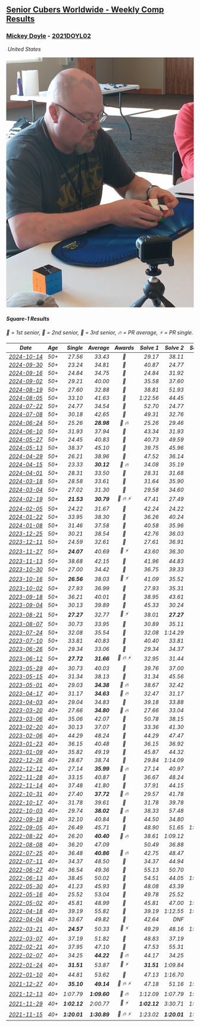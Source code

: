 <style>table {white-space: nowrap;}</style>
<link rel="stylesheet" type="text/css" href="/scw-comp/css/flags.css" />

## [Senior Cubers Worldwide - Weekly Comp Results](/scw-comp/results/)
### [Mickey Doyle](README.md) - [2021DOYL02](https://www.worldcubeassociation.org/persons/2021DOYL02?event=sq1)

<i class="flag flag-US" />&nbsp;United States

![Mickey Doyle](1644595509.jpg)

#### Square-1 Results

<span style="white-space: nowrap;">🥇 = 1st senior</span>, <span style="white-space: nowrap;">🥈 = 2nd senior</span>, <span style="white-space: nowrap;">🥉 = 3rd senior</span>, <span style="white-space: nowrap;">🔥 = PR average</span>, <span style="white-space: nowrap;">⚡ = PR single</span>.

| Date | Age | Single | Average | Awards | Solve 1 | Solve 2 | Solve 3 | Solve 4 | Solve 5 | Video |
| :--: | :--: | --: | --: | :--: | --: | --: | --: | --: | --: | :-- |
| [2024-10-14](../../results/2024-10-14/sq1.md) | 50+ | 27.56 | 33.43 | 🥈 | 29.17 | 38.11 | 34.11 | 27.56 | 37.02 | [Desktop](https://www.facebook.com/events/574257274950611/permalink/584424667267205) / [Mobile](https://m.facebook.com/events/574257274950611?view=permalink&id=584424667267205) |
| [2024-09-30](../../results/2024-09-30/sq1.md) | 50+ | 23.24 | 34.81 | 🥈 | 40.87 | 24.77 | 43.74 | 38.79 | 23.24 | [Desktop](https://www.facebook.com/events/1131341765207379/permalink/1139368177738071) / [Mobile](https://m.facebook.com/events/1131341765207379?view=permalink&id=1139368177738071) |
| [2024-09-16](../../results/2024-09-16/sq1.md) | 50+ | 24.84 | 34.75 | 🥈 | 24.84 | 31.92 | 38.63 | 49.39 | 33.71 | [Desktop](https://www.facebook.com/events/876328274072061/permalink/884208426617379) / [Mobile](https://m.facebook.com/events/876328274072061?view=permalink&id=884208426617379) |
| [2024-09-02](../../results/2024-09-02/sq1.md) | 50+ | 29.21 | 40.00 | 🥉 | 35.58 | 37.60 | 46.81 | 49.73 | 29.21 | [Desktop](https://www.facebook.com/events/520382934031785/permalink/529827673087311) / [Mobile](https://m.facebook.com/events/520382934031785?view=permalink&id=529827673087311) |
| [2024-08-19](../../results/2024-08-19/sq1.md) | 50+ | 27.60 | 32.88 | 🥈 | 38.81 | 51.93 | 29.32 | 27.60 | 30.50 | [Desktop](https://www.facebook.com/events/1061504472310928/permalink/1069183468209695) / [Mobile](https://m.facebook.com/events/1061504472310928?view=permalink&id=1069183468209695) |
| [2024-08-05](../../results/2024-08-05/sq1.md) | 50+ | 33.10 | 41.63 | 🥈 | 1:22.56 | 44.45 | 33.10 | 38.31 | 42.13 | [Desktop](https://www.facebook.com/events/2580397835477735/permalink/2588303738020478) / [Mobile](https://m.facebook.com/events/2580397835477735?view=permalink&id=2588303738020478) |
| [2024-07-22](../../results/2024-07-22/sq1.md) | 50+ | 24.77 | 34.54 | 🥈 | 52.70 | 24.77 | 38.05 | 28.21 | 37.35 | [Desktop](https://www.facebook.com/events/1450990238890383/permalink/1459361611386579) / [Mobile](https://m.facebook.com/events/1450990238890383?view=permalink&id=1459361611386579) |
| [2024-07-08](../../results/2024-07-08/sq1.md) | 50+ | 30.18 | 42.65 | 🥈 | 49.31 | 32.76 | 45.89 | 30.18 | 1:04.32 | [Desktop](https://www.facebook.com/events/968028508456251/permalink/976255064300262) / [Mobile](https://m.facebook.com/events/968028508456251?view=permalink&id=976255064300262) |
| [2024-06-24](../../results/2024-06-24/sq1.md) | 50+ | 25.26 | **28.98** | 🥈 🔥 | 25.26 | 29.46 | 27.24 | 34.45 | 30.24 | [Desktop](https://www.facebook.com/events/1211259256891949/permalink/1220127029338505) / [Mobile](https://m.facebook.com/events/1211259256891949?view=permalink&id=1220127029338505) |
| [2024-06-10](../../results/2024-06-10/sq1.md) | 50+ | 31.93 | 37.94 | 🥈 | 43.34 | 31.93 | 49.74 | 33.30 | 37.18 | [Desktop](https://www.facebook.com/events/814120963986407/permalink/821022119962958) / [Mobile](https://m.facebook.com/events/814120963986407?view=permalink&id=821022119962958) |
| [2024-05-27](../../results/2024-05-27/sq1.md) | 50+ | 24.45 | 40.83 | 🥈 | 40.73 | 49.59 | 32.16 | 24.45 | 54.22 | [Desktop](https://www.facebook.com/events/421561340652176/permalink/429423599865950) / [Mobile](https://m.facebook.com/events/421561340652176?view=permalink&id=429423599865950) |
| [2024-05-13](../../results/2024-05-13/sq1.md) | 50+ | 38.37 | 45.10 | 🥈 | 39.75 | 45.96 | 38.37 | 49.59 | 55.84 | [Desktop](https://www.facebook.com/events/964772741968025/permalink/972490581196241) / [Mobile](https://m.facebook.com/events/964772741968025?view=permalink&id=972490581196241) |
| [2024-04-29](../../results/2024-04-29/sq1.md) | 50+ | 26.21 | 38.96 | 🥈 | 47.52 | 36.14 | 38.73 | 26.21 | 42.00 | [Desktop](https://www.facebook.com/events/1658891934647799/permalink/1666812300522429) / [Mobile](https://m.facebook.com/events/1658891934647799?view=permalink&id=1666812300522429) |
| [2024-04-15](../../results/2024-04-15/sq1.md) | 50+ | 23.33 | **30.12** | 🥈 🔥 | 34.08 | 35.19 | 23.33 | 30.19 | 26.09 | [Desktop](https://www.facebook.com/events/752364543677924/permalink/759839809597064) / [Mobile](https://m.facebook.com/events/752364543677924?view=permalink&id=759839809597064) |
| [2024-04-01](../../results/2024-04-01/sq1.md) | 50+ | 28.31 | 33.50 | 🥈 | 28.31 | 31.68 | 53.55 | 32.22 | 36.61 | [Desktop](https://www.facebook.com/events/405769728858313/permalink/414048368030449) / [Mobile](https://m.facebook.com/events/405769728858313?view=permalink&id=414048368030449) |
| [2024-03-18](../../results/2024-03-18/sq1.md) | 50+ | 28.58 | 33.61 | 🥈 | 31.64 | 35.90 | 35.03 | 28.58 | 34.16 | [Desktop](https://www.facebook.com/events/424084876660275/permalink/429644826104280) / [Mobile](https://m.facebook.com/events/424084876660275?view=permalink&id=429644826104280) |
| [2024-03-04](../../results/2024-03-04/sq1.md) | 50+ | 27.02 | 31.30 | 🥈 | 29.58 | 34.60 | 35.26 | 29.73 | 27.02 | [Desktop](https://www.facebook.com/events/424128753424901/permalink/431387822698994) / [Mobile](https://m.facebook.com/events/424128753424901?view=permalink&id=431387822698994) |
| [2024-02-19](../../results/2024-02-19/sq1.md) | 50+ | **21.53** | **30.79** | 🥈 🔥 ⚡ | 47.41 | 27.49 | 38.08 | 26.79 | **21.53** | [Desktop](https://www.facebook.com/events/754314473328390/permalink/761201729306331) / [Mobile](https://m.facebook.com/events/754314473328390?view=permalink&id=761201729306331) |
| [2024-02-05](../../results/2024-02-05/sq1.md) | 50+ | 24.22 | 31.67 | 🥈 | 42.24 | 24.22 | 35.20 | 31.69 | 28.11 | [Desktop](https://www.facebook.com/events/224940820608552/permalink/232325606536740) / [Mobile](https://m.facebook.com/events/224940820608552?view=permalink&id=232325606536740) |
| [2024-01-22](../../results/2024-01-22/sq1.md) | 50+ | 33.95 | 38.30 | 🥈 | 36.26 | 40.24 | 33.95 | 55.60 | 38.39 | [Desktop](https://www.facebook.com/events/919142036315696/permalink/927422388820994) / [Mobile](https://m.facebook.com/events/919142036315696?view=permalink&id=927422388820994) |
| [2024-01-08](../../results/2024-01-08/sq1.md) | 50+ | 31.46 | 37.58 | 🥈 | 40.58 | 35.96 | 31.46 | 36.21 | 48.90 | [Desktop](https://www.facebook.com/events/400079779140864/permalink/407742901707885) / [Mobile](https://m.facebook.com/events/400079779140864?view=permalink&id=407742901707885) |
| [2023-12-25](../../results/2023-12-25/sq1.md) | 50+ | 30.21 | 38.54 | 🥈 | 42.76 | 36.03 | 30.21 | 1:04.95 | 36.82 | [Desktop](https://www.facebook.com/events/737938394503175/permalink/744109563886058) / [Mobile](https://m.facebook.com/events/737938394503175?view=permalink&id=744109563886058) |
| [2023-12-11](../../results/2023-12-11/sq1.md) | 50+ | 24.59 | 32.61 | 🥈 | 27.61 | 36.91 | 24.59 | 33.30 | 43.66 | [Desktop](https://www.facebook.com/events/256225627472117/permalink/262460063515340) / [Mobile](https://m.facebook.com/events/256225627472117?view=permalink&id=262460063515340) |
| [2023-11-27](../../results/2023-11-27/sq1.md) | 50+ | **24.07** | 40.69 | 🥈 ⚡ | 43.60 | 36.30 | 42.18 | 1:28.80 | **24.07** | [Desktop](https://www.facebook.com/events/872715707643227/permalink/879924386922359) / [Mobile](https://m.facebook.com/events/872715707643227?view=permalink&id=879924386922359) |
| [2023-11-13](../../results/2023-11-13/sq1.md) | 50+ | 38.68 | 42.15 | 🥈 | 41.96 | 44.83 | 38.68 | 39.65 | 56.47 | [Desktop](https://www.facebook.com/events/1003569957614479/permalink/1010616120243196) / [Mobile](https://m.facebook.com/events/1003569957614479?view=permalink&id=1010616120243196) |
| [2023-10-30](../../results/2023-10-30/sq1.md) | 50+ | 27.00 | 34.42 | 🥈 | 36.75 | 39.33 | 27.00 | 27.19 | 43.19 | [Desktop](https://www.facebook.com/events/690958203130039/permalink/696826772543182) / [Mobile](https://m.facebook.com/events/690958203130039?view=permalink&id=696826772543182) |
| [2023-10-16](../../results/2023-10-16/sq1.md) | 50+ | **26.56** | 38.03 | 🥈 ⚡ | 41.09 | 35.52 | 37.49 | **26.56** | 42.55 | [Desktop](https://www.facebook.com/events/1393317244902153/permalink/1400170000883544) / [Mobile](https://m.facebook.com/events/1393317244902153?view=permalink&id=1400170000883544) |
| [2023-10-02](../../results/2023-10-02/sq1.md) | 50+ | 27.93 | 36.99 | 🥈 | 27.93 | 35.31 | 35.67 | 45.87 | 39.99 | [Desktop](https://www.facebook.com/events/1174919303425786/permalink/1182272046023845) / [Mobile](https://m.facebook.com/events/1174919303425786?view=permalink&id=1182272046023845) |
| [2023-09-18](../../results/2023-09-18/sq1.md) | 50+ | 36.21 | 40.01 | 🥈 | 38.95 | 43.61 | 39.38 | 41.69 | 36.21 | [Desktop](https://www.facebook.com/events/1513433686174189/permalink/1520999605417597) / [Mobile](https://m.facebook.com/events/1513433686174189?view=permalink&id=1520999605417597) |
| [2023-09-04](../../results/2023-09-04/sq1.md) | 50+ | 30.13 | 39.89 | 🥈 | 45.33 | 30.24 | 50.93 | 30.13 | 44.10 | [Desktop](https://www.facebook.com/events/2641073766048109/permalink/2651041635051322) / [Mobile](https://m.facebook.com/events/2641073766048109?view=permalink&id=2651041635051322) |
| [2023-08-21](../../results/2023-08-21/sq1.md) | 50+ | **27.27** | 32.77 | 🥈 ⚡ | 38.01 | **27.27** | 32.17 | 1:14.24 | 28.13 | [Desktop](https://www.facebook.com/events/1221531751824966/permalink/1227477697897038) / [Mobile](https://m.facebook.com/events/1221531751824966?view=permalink&id=1227477697897038) |
| [2023-08-07](../../results/2023-08-07/sq1.md) | 50+ | 30.73 | 33.95 | 🥈 | 30.89 | 35.11 | 35.84 | DNF | 30.73 | [Desktop](https://www.facebook.com/events/666756165039562/permalink/672217717826740) / [Mobile](https://m.facebook.com/events/666756165039562?view=permalink&id=672217717826740) |
| [2023-07-24](../../results/2023-07-24/sq1.md) | 50+ | 32.08 | 35.54 | 🥈 | 32.08 | 1:14.29 | 32.34 | 37.86 | 36.43 | [Desktop](https://www.facebook.com/events/806030584473421/permalink/811164057293407) / [Mobile](https://m.facebook.com/events/806030584473421?view=permalink&id=811164057293407) |
| [2023-07-10](../../results/2023-07-10/sq1.md) | 50+ | 33.81 | 40.83 | 🥈 | 40.40 | 33.81 | 48.45 | 44.03 | 38.06 | [Desktop](https://www.facebook.com/events/290406996735190/permalink/297249952717561) / [Mobile](https://m.facebook.com/events/290406996735190?view=permalink&id=297249952717561) |
| [2023-06-26](../../results/2023-06-26/sq1.md) | 50+ | 29.34 | 33.06 | 🥈 | 29.34 | 34.37 | 34.21 | 35.45 | 30.59 | [Desktop](https://www.facebook.com/events/310574547970581/permalink/317596370601732) / [Mobile](https://m.facebook.com/events/310574547970581?view=permalink&id=317596370601732) |
| [2023-06-12](../../results/2023-06-12/sq1.md) | 50+ | **27.72** | **31.66** | 🥈 🔥 ⚡ | 32.95 | 31.44 | 36.15 | **27.72** | 30.60 | [Desktop](https://www.facebook.com/events/252304080823510/permalink/259631880090730) / [Mobile](https://m.facebook.com/events/252304080823510?view=permalink&id=259631880090730) |
| [2023-05-29](../../results/2023-05-29/sq1.md) | 40+ | 30.73 | 40.03 | 🥈 | 39.76 | 37.00 | 43.34 | 30.73 | 46.24 | [Desktop](https://www.facebook.com/events/3552780501633678/permalink/3561537370757991) / [Mobile](https://m.facebook.com/events/3552780501633678?view=permalink&id=3561537370757991) |
| [2023-05-15](../../results/2023-05-15/sq1.md) | 40+ | 31.34 | 38.13 | 🥈 | 31.34 | 45.56 | 35.08 | DNF | 33.76 | [Desktop](https://www.facebook.com/events/128088546941599/permalink/137983255952128) / [Mobile](https://m.facebook.com/events/128088546941599?view=permalink&id=137983255952128) |
| [2023-05-01](../../results/2023-05-01/sq1.md) | 40+ | 29.03 | **34.38** | 🥈 🔥 | 38.67 | 32.42 | 44.17 | 29.03 | 32.06 | [Desktop](https://www.facebook.com/events/1407988503335303/permalink/1416121702521983) / [Mobile](https://m.facebook.com/events/1407988503335303?view=permalink&id=1416121702521983) |
| [2023-04-17](../../results/2023-04-17/sq1.md) | 40+ | 31.17 | **34.63** | 🥈 🔥 | 32.47 | 31.17 | 45.06 | 32.98 | 38.43 | [Desktop](https://www.facebook.com/events/238970528738328/permalink/246077844694263) / [Mobile](https://m.facebook.com/events/238970528738328?view=permalink&id=246077844694263) |
| [2023-04-03](../../results/2023-04-03/sq1.md) | 40+ | 29.04 | 34.83 | 🥈 | 39.18 | 33.88 | 29.04 | 41.82 | 31.44 | [Desktop](https://www.facebook.com/events/610841793891609/permalink/617053606603761) / [Mobile](https://m.facebook.com/events/610841793891609?view=permalink&id=617053606603761) |
| [2023-03-20](../../results/2023-03-20/sq1.md) | 40+ | 27.66 | **34.80** | 🥈 🔥 | 27.66 | 33.04 | 44.00 | 37.82 | 33.55 | [Desktop](https://www.facebook.com/events/171663595723883/permalink/178386685051574) / [Mobile](https://m.facebook.com/events/171663595723883?view=permalink&id=178386685051574) |
| [2023-03-06](../../results/2023-03-06/sq1.md) | 40+ | 35.06 | 42.07 | 🥈 | 50.78 | 38.15 | 46.11 | 41.96 | 35.06 | [Desktop](https://www.facebook.com/events/520428456921801/permalink/527584216206225) / [Mobile](https://m.facebook.com/events/520428456921801?view=permalink&id=527584216206225) |
| [2023-02-20](../../results/2023-02-20/sq1.md) | 40+ | 30.13 | 37.07 | 🥈 | 33.36 | 41.30 | 36.54 | 30.13 | 52.83 | [Desktop](https://www.facebook.com/events/902902514362571/permalink/910603393592483) / [Mobile](https://m.facebook.com/events/902902514362571?view=permalink&id=910603393592483) |
| [2023-02-06](../../results/2023-02-06/sq1.md) | 40+ | 44.29 | 48.24 | 🥈 | 44.29 | 47.47 | 51.31 | 45.95 | 59.73 | [Desktop](https://www.facebook.com/events/727168602388677/permalink/736303128141891) / [Mobile](https://m.facebook.com/events/727168602388677?view=permalink&id=736303128141891) |
| [2023-01-23](../../results/2023-01-23/sq1.md) | 40+ | 36.15 | 40.48 | 🥈 | 36.15 | 36.92 | 48.46 | 38.98 | 45.54 | [Desktop](https://www.facebook.com/events/1297068784473295/permalink/1305685563611617) / [Mobile](https://m.facebook.com/events/1297068784473295?view=permalink&id=1305685563611617) |
| [2023-01-09](../../results/2023-01-09/sq1.md) | 40+ | 35.82 | 49.19 | 🥈 | 45.87 | 44.32 | 35.82 | 1:50.58 | 57.39 | [Desktop](https://www.facebook.com/events/3345232965716031/permalink/3355291428043518) / [Mobile](https://m.facebook.com/events/3345232965716031?view=permalink&id=3355291428043518) |
| [2022-12-26](../../results/2022-12-26/sq1.md) | 40+ | 28.67 | 38.74 | 🥈 | 29.84 | 1:14.09 | 28.67 | 43.76 | 42.62 | [Desktop](https://www.facebook.com/events/1093949927944727/permalink/1102117247127995) / [Mobile](https://m.facebook.com/events/1093949927944727?view=permalink&id=1102117247127995) |
| [2022-12-12](../../results/2022-12-12/sq1.md) | 40+ | 27.14 | **35.99** | 🥈 🔥 | 27.14 | 40.97 | 54.15 | 29.81 | 37.20 | [Desktop](https://www.facebook.com/events/663641112081341/permalink/674234961021956) / [Mobile](https://m.facebook.com/events/663641112081341?view=permalink&id=674234961021956) |
| [2022-11-28](../../results/2022-11-28/sq1.md) | 40+ | 33.15 | 40.87 | 🥈 | 36.67 | 48.24 | 54.39 | 37.70 | 33.15 | [Desktop](https://www.facebook.com/events/1804728823229042/permalink/1815728768795714) / [Mobile](https://m.facebook.com/events/1804728823229042?view=permalink&id=1815728768795714) |
| [2022-11-14](../../results/2022-11-14/sq1.md) | 40+ | 37.48 | 41.80 | 🥈 | 37.91 | 44.15 | 37.48 | 45.75 | 43.33 | [Desktop](https://www.facebook.com/events/6099811736738322/permalink/6146977855355043) / [Mobile](https://m.facebook.com/events/6099811736738322?view=permalink&id=6146977855355043) |
| [2022-10-31](../../results/2022-10-31/sq1.md) | 40+ | 27.40 | **37.72** | 🥈 🔥 | 29.57 | 41.78 | 45.68 | 27.40 | 41.82 | [Desktop](https://www.facebook.com/events/843784600089254/permalink/847935953007452) / [Mobile](https://m.facebook.com/events/843784600089254?view=permalink&id=847935953007452) |
| [2022-10-17](../../results/2022-10-17/sq1.md) | 40+ | 31.78 | 39.61 | 🥈 | 31.78 | 39.78 | 39.90 | 39.16 | 43.12 | [Desktop](https://www.facebook.com/events/1085515762098391/permalink/1093701021279865) / [Mobile](https://m.facebook.com/events/1085515762098391?view=permalink&id=1093701021279865) |
| [2022-10-03](../../results/2022-10-03/sq1.md) | 40+ | 29.74 | **38.02** | 🥈 🔥 | 38.33 | 57.48 | 35.53 | 29.74 | 40.21 | [Desktop](https://www.facebook.com/events/3347502062203517/permalink/3354363234850733) / [Mobile](https://m.facebook.com/events/3347502062203517?view=permalink&id=3354363234850733) |
| [2022-09-19](../../results/2022-09-19/sq1.md) | 40+ | 32.10 | 40.84 | 🥈 | 44.50 | 34.80 | 32.10 | 44.55 | 43.23 | [Desktop](https://www.facebook.com/events/622543946125717/permalink/628874098826035) / [Mobile](https://m.facebook.com/events/622543946125717?view=permalink&id=628874098826035) |
| [2022-09-05](../../results/2022-09-05/sq1.md) | 40+ | 26.49 | 45.71 | 🥈 | 48.90 | 51.65 | 1:03.50 | 36.59 | 26.49 | [Desktop](https://www.facebook.com/events/921549679236169/permalink/932447234813080) / [Mobile](https://m.facebook.com/events/921549679236169?view=permalink&id=932447234813080) |
| [2022-08-22](../../results/2022-08-22/sq1.md) | 40+ | 26.20 | **40.40** | 🥈 🔥 | 38.61 | 1:09.12 | 37.65 | 44.93 | 26.20 | [Desktop](https://www.facebook.com/events/476554570981315/permalink/484538930182879) / [Mobile](https://m.facebook.com/events/476554570981315?view=permalink&id=484538930182879) |
| [2022-08-08](../../results/2022-08-08/sq1.md) | 40+ | 36.20 | 47.09 |  | 50.49 | 36.88 | 53.89 | 1:34.36 | 36.20 | [Desktop](https://www.facebook.com/events/1202320373645710/permalink/1207956339748780) / [Mobile](https://m.facebook.com/events/1202320373645710?view=permalink&id=1207956339748780) |
| [2022-07-25](../../results/2022-07-25/sq1.md) | 40+ | 36.48 | **40.86** | 🥈 🔥 | 42.75 | 48.47 | 38.97 | 36.48 | 40.85 | [Desktop](https://www.facebook.com/events/587016656266234/permalink/595595615408338) / [Mobile](https://m.facebook.com/events/587016656266234?view=permalink&id=595595615408338) |
| [2022-07-11](../../results/2022-07-11/sq1.md) | 40+ | 34.37 | 48.50 | 🥈 | 34.37 | 44.94 | 46.45 | 1:21.87 | 54.11 | [Desktop](https://www.facebook.com/events/1077792383124606/permalink/1086321562271688) / [Mobile](https://m.facebook.com/events/1077792383124606?view=permalink&id=1086321562271688) |
| [2022-06-27](../../results/2022-06-27/sq1.md) | 40+ | 36.54 | 49.36 | 🥈 | 55.13 | 50.70 | 51.72 | 45.66 | 36.54 | [Desktop](https://www.facebook.com/events/3239186643032731/permalink/3250341288583933) / [Mobile](https://m.facebook.com/events/3239186643032731?view=permalink&id=3250341288583933) |
| [2022-06-13](../../results/2022-06-13/sq1.md) | 40+ | 38.45 | 50.02 | 🥈 | 54.51 | 44.05 | 1:01.69 | 38.45 | 51.50 | [Desktop](https://www.facebook.com/events/1002774037090769/permalink/1011117439589762) / [Mobile](https://m.facebook.com/events/1002774037090769?view=permalink&id=1011117439589762) |
| [2022-05-30](../../results/2022-05-30/sq1.md) | 40+ | 41.23 | 45.93 | 🥈 | 48.08 | 43.39 | 51.59 | 46.31 | 41.23 | [Desktop](https://www.facebook.com/events/484172023479011/permalink/493234429239437) / [Mobile](https://m.facebook.com/events/484172023479011?view=permalink&id=493234429239437) |
| [2022-05-16](../../results/2022-05-16/sq1.md) | 40+ | 25.52 | 53.04 | 🥈 | 49.78 | 25.52 | 53.10 | 57.50 | 56.23 | [Desktop](https://www.facebook.com/events/1452905775152133/permalink/1462609737515070) / [Mobile](https://m.facebook.com/events/1452905775152133?view=permalink&id=1462609737515070) |
| [2022-05-02](../../results/2022-05-02/sq1.md) | 40+ | 45.81 | 48.99 | 🥉 | 45.81 | 47.00 | 1:03.06 | 50.06 | 49.90 | [Desktop](https://www.facebook.com/events/3199116787026413/permalink/3209613159310109) / [Mobile](https://m.facebook.com/events/3199116787026413?view=permalink&id=3209613159310109) |
| [2022-04-18](../../results/2022-04-18/sq1.md) | 40+ | 39.19 | 55.82 | 🥈 | 39.19 | 1:12.55 | 1:00.02 | 48.80 | 58.65 | [Desktop](https://www.facebook.com/events/566110581332467/permalink/574130973863761) / [Mobile](https://m.facebook.com/events/566110581332467?view=permalink&id=574130973863761) |
| [2022-04-04](../../results/2022-04-04/sq1.md) | 40+ | 33.67 | 49.82 | 🥉 | 42.64 | DNF | 53.38 | 53.43 | 33.67 | [Desktop](https://www.facebook.com/events/1171138513621623/permalink/1179543232781151) / [Mobile](https://m.facebook.com/events/1171138513621623?view=permalink&id=1179543232781151) |
| [2022-03-21](../../results/2022-03-21/sq1.md) | 40+ | **24.57** | 50.33 | 🥈 ⚡ | 49.29 | 48.16 | 1:35.64 | **24.57** | 53.55 | [Desktop](https://www.facebook.com/events/525463282272711/permalink/534351014717271) / [Mobile](https://m.facebook.com/events/525463282272711?view=permalink&id=534351014717271) |
| [2022-03-07](../../results/2022-03-07/sq1.md) | 40+ | 37.19 | 51.82 | 🥉 | 48.83 | 37.19 | 53.86 | 52.77 | 59.81 | [Desktop](https://www.facebook.com/events/492851219083428/permalink/501419721559911) / [Mobile](https://m.facebook.com/events/492851219083428?view=permalink&id=501419721559911) |
| [2022-02-21](../../results/2022-02-21/sq1.md) | 40+ | 37.95 | 47.10 | 🥈 | 47.53 | 55.31 | 41.93 | 37.95 | 51.84 | [Desktop](https://www.facebook.com/events/283377510532834/permalink/290487816488470) / [Mobile](https://m.facebook.com/events/283377510532834?view=permalink&id=290487816488470) |
| [2022-02-07](../../results/2022-02-07/sq1.md) | 40+ | 34.25 | **44.22** | 🥈 🔥 | 44.17 | 34.25 | 41.80 | 46.70 | 47.80 | [Desktop](https://www.facebook.com/events/245500131085725/permalink/253964880239250) / [Mobile](https://m.facebook.com/events/245500131085725?view=permalink&id=253964880239250) |
| [2022-01-24](../../results/2022-01-24/sq1.md) | 40+ | **31.51** | 53.87 | 🥈 ⚡ | **31.51** | 1:09.84 | 44.88 | 50.57 | 1:06.15 | [Desktop](https://www.facebook.com/events/317247483509647/permalink/321082476459481) / [Mobile](https://m.facebook.com/events/317247483509647?view=permalink&id=321082476459481) |
| [2022-01-10](../../results/2022-01-10/sq1.md) | 40+ | 44.81 | 53.62 | 🥈 | 47.13 | 1:16.70 | 59.47 | 54.25 | 44.81 | [Desktop](https://www.facebook.com/events/1071902263370982/permalink/1080359819191893) / [Mobile](https://m.facebook.com/events/1071902263370982?view=permalink&id=1080359819191893) |
| [2021-12-27](../../results/2021-12-27/sq1.md) | 40+ | **35.10** | **49.14** | 🥈 🔥 ⚡ | 47.18 | 51.16 | 1:04.46 | **35.10** | 49.07 | [Desktop](https://www.facebook.com/events/1083505512394794/permalink/1091576311587714) / [Mobile](https://m.facebook.com/events/1083505512394794?view=permalink&id=1091576311587714) |
| [2021-12-13](../../results/2021-12-13/sq1.md) | 40+ | 1:07.79 | **1:09.60** | 🥈 🔥 | 1:12.09 | 1:07.79 | 1:08.92 | DNS | DNS | [Desktop](https://www.facebook.com/events/630404078099901/permalink/638481873958788) / [Mobile](https://m.facebook.com/events/630404078099901?view=permalink&id=638481873958788) |
| [2021-11-29](../../results/2021-11-29/sq1.md) | 40+ | **1:02.12** | 2:00.77 | 🥉 ⚡ | **1:02.12** | 3:30.71 | 1:29.49 | DNS | DNS | [Desktop](https://www.facebook.com/events/1226219924873960/permalink/1235014183994534) / [Mobile](https://m.facebook.com/events/1226219924873960?view=permalink&id=1235014183994534) |
| [2021-11-15](../../results/2021-11-15/sq1.md) | 40+ | **1:20.01** | **1:30.89** | 🥈 🔥 ⚡ | 1:23.02 | **1:20.01** | 1:49.64 | DNS | DNS | [Desktop](https://www.facebook.com/events/914365772539993/permalink/922106355099268) / [Mobile](https://m.facebook.com/events/914365772539993?view=permalink&id=922106355099268) |


<!-- Global site tag (gtag.js) - Google Analytics -->
<script async src="https://www.googletagmanager.com/gtag/js?id=UA-86348435-3"></script>
<script>window.dataLayer = window.dataLayer || []; function gtag() {dataLayer.push(arguments);} gtag('js', new Date()); gtag('config', 'UA-86348435-3');</script>
